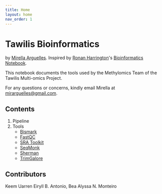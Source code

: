 ```yaml
---
title: Home
layout: home
nav_order: 1
---
```


# Tawilis Bioinformatics
by [Mirella Arguelles](https://github.com/meruila).
Inspired by [Ronan Harrington](https://github.com/rnnh)'s [Bioinformatics Notebook](https://rnnh.github.io/bioinfo-notebook/).  

This notebook documents the tools used by the Methylomics Team of the Tawilis Multi-omics Project.

For any questions or concerns, kindly email Mirella at [mirarguelles@gmail.com](mailto:mirarguelles@gmail.com).

## Contents
1. Pipeline
2. Tools
    - [Bismark](./docs/methylomics/bismark.html)
    - [FastQC](./docs/methylomics/fastqc.html)
    - [SRA Toolkit](./docs/methylomics/sra_toolkit.html)
    - [SeqMonk](./docs/methylomics/seqmonk.html)
    - [Sherman](./docs/methylomics/sherman.html)
    - [TrimGalore](./docs/methylomics/trimgalore.html)

## Contributors
Keem Uarren Eiryll B. Antonio, Bea Alyssa N. Monteiro